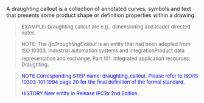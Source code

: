 ﻿A draughting callout is a collection of annotated curves, symbols and text that presents some product shape or definition properties within a drawing.

> <font size="-1">EXAMPLE: Draughting callout are e.g., dimensioning and
		  leader directed notes.</font>
>

> <font size="-1">NOTE: The <i>IfcDraughtingCallout</i> is an entity
		  that had been adopted from ISO 10303, Industrial automation systems and
		  integration&#151;Product data representation and exchange, Part 101: Integrated
		  application resources: Draughting.</font>
>

> <font color="#0000FF" size="-1"> NOTE Corresponding STEP name:
		  draughting_callout. Please refer to ISO/IS 10303-101:1994 page 20 for the final
		  definition of the formal standard. </font>
> 
> <font size="-1"><font color="#0000FF">HISTORY New entity in Release
		  IFC2x 2nd Edition.</font> </font>
>